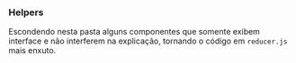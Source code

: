 ### Helpers

Escondendo nesta pasta alguns componentes que somente exibem interface e não interferem na explicação,
tornando o código em `reducer.js` mais enxuto.